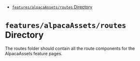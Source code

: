 <!-- START doctoc generated TOC please keep comment here to allow auto update -->
<!-- DON'T EDIT THIS SECTION, INSTEAD RE-RUN doctoc TO UPDATE -->

- [`features/alpacaAssets/routes` Directory](#featuresalpacaassetsroutes-directory)

<!-- END doctoc generated TOC please keep comment here to allow auto update -->

# `features/alpacaAssets/routes` Directory

The routes folder should contain all the route components for the AlpacaAssets feature pages.
